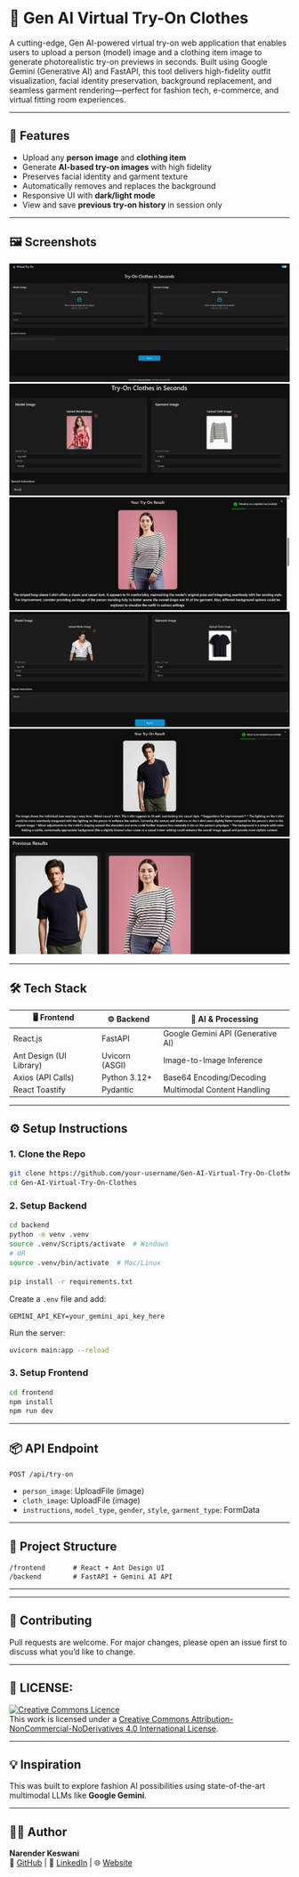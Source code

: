 # 👗 Gen AI Virtual Try-On Clothes

A cutting-edge, Gen AI-powered virtual try-on web application that enables users to upload a person (model) image and a clothing item image to generate photorealistic try-on previews in seconds. Built using Google Gemini (Generative AI) and FastAPI, this tool delivers high-fidelity outfit visualization, facial identity preservation, background replacement, and seamless garment rendering—perfect for fashion tech, e-commerce, and virtual fitting room experiences.

---

## 🚀 Features

- Upload any **person image** and **clothing item**
- Generate **AI-based try-on images** with high fidelity
- Preserves facial identity and garment texture
- Automatically removes and replaces the background
- Responsive UI with **dark/light mode**
- View and save **previous try-on history** in session only

---

## 🖼️ Screenshots

![Screenshots](./screenshots/s1.png)
![Screenshots](./screenshots/s2.png)
![Screenshots](./screenshots/s3.png)
![Screenshots](./screenshots/s4.png)
![Screenshots](./screenshots/s5.png)
![Screenshots](./screenshots/s6.png)

---

## 🛠️ Tech Stack

| 🖥️ Frontend           | ⚙️ Backend       | 🤖 AI & Processing       |
|------------------------|------------------|--------------------------|
| React.js               | FastAPI          | Google Gemini API (Generative AI) |
| Ant Design (UI Library)| Uvicorn (ASGI)   | Image-to-Image Inference |
| Axios (API Calls)      | Python 3.12+     | Base64 Encoding/Decoding |
| React Toastify         | Pydantic         | Multimodal Content Handling |

---

## ⚙️ Setup Instructions

### 1. Clone the Repo

```bash
git clone https://github.com/your-username/Gen-AI-Virtual-Try-On-Clothes.git
cd Gen-AI-Virtual-Try-On-Clothes
```

### 2. Setup Backend

```bash
cd backend
python -m venv .venv
source .venv/Scripts/activate  # Windows
# OR
source .venv/bin/activate  # Mac/Linux

pip install -r requirements.txt
```

Create a `.env` file and add:

```
GEMINI_API_KEY=your_gemini_api_key_here
```

Run the server:

```bash
uvicorn main:app --reload
```

### 3. Setup Frontend

```bash
cd frontend
npm install
npm run dev
```

---

## 📦 API Endpoint

```
POST /api/try-on
```

- `person_image`: UploadFile (image)
- `cloth_image`: UploadFile (image)
- `instructions`, `model_type`, `gender`, `style`, `garment_type`: FormData

---

## 📁 Project Structure

```
/frontend       # React + Ant Design UI
/backend        # FastAPI + Gemini AI API
```

---

---

## 🤝 Contributing

Pull requests are welcome. For major changes, please open an issue first to discuss what you’d like to change.

---

## 📄 LICENSE:
<a rel="license" href="http://creativecommons.org/licenses/by-nc-nd/4.0/"><img alt="Creative Commons Licence" style="border-width:0" src="https://i.creativecommons.org/l/by-nc-nd/4.0/88x31.png" /></a><br />This work is licensed under a <a rel="license" href="http://creativecommons.org/licenses/by-nc-nd/4.0/">Creative Commons Attribution-NonCommercial-NoDerivatives 4.0 International License</a>.

---

## 💡 Inspiration

This was built to explore fashion AI possibilities using state-of-the-art multimodal LLMs like **Google Gemini**.

---

## 🙋‍♂️ Author

**Narender Keswani**  
🔗 [GitHub](https://github.com/narender-rk10) | 💼 [LinkedIn](https://linkedin.com/in/narender-keswani) | 🌐 [Website](https://www.narenderkeswani.com)
